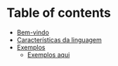 # Table of contents

* [Bem-vindo](README.md)
* [Características da linguagem](manual-da-linguagem/README.md)
* [Exemplos](exemplos/README.md)
  * [Exemplos aqui](exemplos/exemplos-aqui.md)
